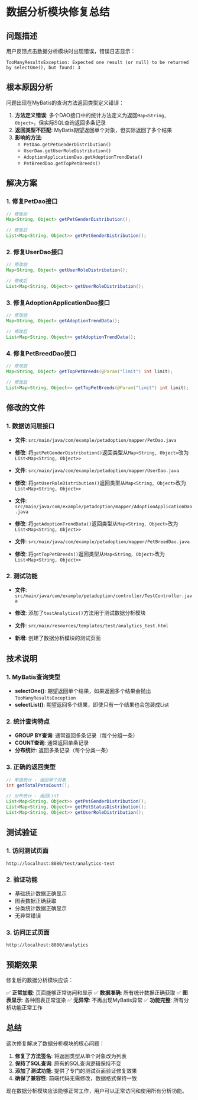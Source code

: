 # 数据分析模块修复总结

## 问题描述

用户反馈点击数据分析模块时出现错误，错误日志显示：
```
TooManyResultsException: Expected one result (or null) to be returned by selectOne(), but found: 3
```

## 根本原因分析

问题出现在MyBatis的查询方法返回类型定义错误：

1. **方法定义错误**: 多个DAO接口中的统计方法定义为返回`Map<String, Object>`，但实际SQL查询返回多条记录
2. **返回类型不匹配**: MyBatis期望返回单个对象，但实际返回了多个结果
3. **影响的方法**:
   - `PetDao.getPetGenderDistribution()`
   - `UserDao.getUserRoleDistribution()`
   - `AdoptionApplicationDao.getAdoptionTrendData()`
   - `PetBreedDao.getTopPetBreeds()`

## 解决方案

### 1. 修复PetDao接口
```java
// 修改前
Map<String, Object> getPetGenderDistribution();

// 修改后
List<Map<String, Object>> getPetGenderDistribution();
```

### 2. 修复UserDao接口
```java
// 修改前
Map<String, Object> getUserRoleDistribution();

// 修改后
List<Map<String, Object>> getUserRoleDistribution();
```

### 3. 修复AdoptionApplicationDao接口
```java
// 修改前
Map<String, Object> getAdoptionTrendData();

// 修改后
List<Map<String, Object>> getAdoptionTrendData();
```

### 4. 修复PetBreedDao接口
```java
// 修改前
Map<String, Object> getTopPetBreeds(@Param("limit") int limit);

// 修改后
List<Map<String, Object>> getTopPetBreeds(@Param("limit") int limit);
```

## 修改的文件

### 1. 数据访问层接口
- **文件**: `src/main/java/com/example/petadoption/mapper/PetDao.java`
- **修改**: 将`getPetGenderDistribution()`返回类型从`Map<String, Object>`改为`List<Map<String, Object>>`

- **文件**: `src/main/java/com/example/petadoption/mapper/UserDao.java`
- **修改**: 将`getUserRoleDistribution()`返回类型从`Map<String, Object>`改为`List<Map<String, Object>>`

- **文件**: `src/main/java/com/example/petadoption/mapper/AdoptionApplicationDao.java`
- **修改**: 将`getAdoptionTrendData()`返回类型从`Map<String, Object>`改为`List<Map<String, Object>>`

- **文件**: `src/main/java/com/example/petadoption/mapper/PetBreedDao.java`
- **修改**: 将`getTopPetBreeds()`返回类型从`Map<String, Object>`改为`List<Map<String, Object>>`

### 2. 测试功能
- **文件**: `src/main/java/com/example/petadoption/controller/TestController.java`
- **修改**: 添加了`testAnalytics()`方法用于测试数据分析模块

- **文件**: `src/main/resources/templates/test/analytics_test.html`
- **新增**: 创建了数据分析模块的测试页面

## 技术说明

### 1. MyBatis查询类型
- **selectOne()**: 期望返回单个结果，如果返回多个结果会抛出`TooManyResultsException`
- **selectList()**: 期望返回多个结果，即使只有一个结果也会包装成List

### 2. 统计查询特点
- **GROUP BY查询**: 通常返回多条记录（每个分组一条）
- **COUNT查询**: 通常返回单条记录
- **分布统计**: 返回多条记录（每个分类一条）

### 3. 正确的返回类型
```java
// 单值统计 - 返回单个对象
int getTotalPetsCount();

// 分布统计 - 返回List
List<Map<String, Object>> getPetGenderDistribution();
List<Map<String, Object>> getPetStatusDistribution();
List<Map<String, Object>> getUserRoleDistribution();
```

## 测试验证

### 1. 访问测试页面
```
http://localhost:8080/test/analytics-test
```

### 2. 验证功能
- 基础统计数据正确显示
- 图表数据正确获取
- 分类统计数据正确显示
- 无异常错误

### 3. 访问正式页面
```
http://localhost:8080/analytics
```

## 预期效果

修复后的数据分析模块应该：

✅ **正常加载**: 页面能够正常访问和显示
✅ **数据准确**: 所有统计数据正确获取
✅ **图表显示**: 各种图表正常渲染
✅ **无异常**: 不再出现MyBatis异常
✅ **功能完整**: 所有分析功能正常工作

## 总结

这次修复解决了数据分析模块的核心问题：

1. **修复了方法签名**: 将返回类型从单个对象改为列表
2. **保持了SQL查询**: 原有的SQL查询逻辑保持不变
3. **添加了测试功能**: 提供了专门的测试页面验证修复效果
4. **确保了兼容性**: 前端代码无需修改，数据格式保持一致

现在数据分析模块应该能够正常工作，用户可以正常访问和使用所有分析功能。 